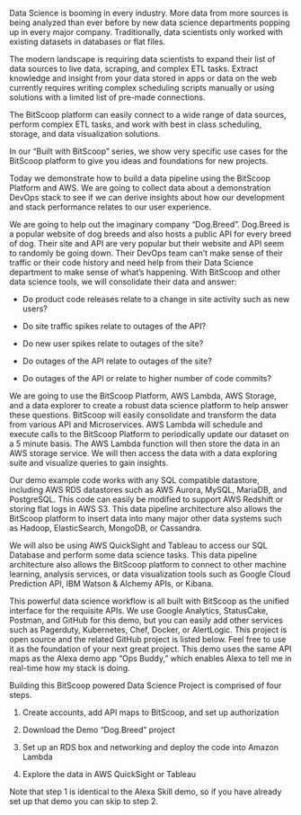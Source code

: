 Data Science is booming in every industry. More data from more sources is being analyzed than ever before by new data science departments popping up in every major company. Traditionally, data scientists only worked with existing datasets in databases or flat files.

The modern landscape is requiring data scientists to expand their list of data sources to live data, scraping, and complex ETL tasks. Extract knowledge and insight from your data stored in apps or data on the web currently requires writing complex scheduling scripts manually or using solutions with a limited list of pre-made connections.

The BitScoop platform can easily connect to a wide range of data sources, perform complex ETL tasks, and work with best in class scheduling, storage, and data visualization solutions.

In our “Built with BitScoop” series, we show very specific use cases for the BitScoop platform to give you ideas and foundations for new projects.

Today we demonstrate how to build a data pipeline using the BitScoop Platform and AWS. We are going to collect data about a demonstration DevOps stack to see if we can derive insights about how our development and stack performance relates to our user experience.

We are going to help out the imaginary company “Dog.Breed”. Dog.Breed is a popular website of dog breeds and also hosts a public API for every breed of dog. Their site and API are very popular but their website and API seem to randomly be going down. Their DevOps team can’t make sense of their traffic or their code history and need help from their Data Science department to make sense of what’s happening. With BitScoop and other data science tools, we will consolidate their data and answer:

- Do product code releases relate to a change in site activity such as new users?

- Do site traffic spikes relate to outages of the API?

- Do new user spikes relate to outages of the site?

- Do outages of the API relate to outages of the site?

- Do outages of the API or relate to higher number of code commits?

We are going to use the BitScoop Platform, AWS Lambda, AWS Storage, and a data explorer to create a robust data science platform to help answer these questions. BitScoop will easily consolidate and transform the data from various API and Microservices. AWS Lambda will schedule and execute calls to the BitScoop Platform to periodically update our dataset on a 5 minute basis. The AWS Lambda function will then store the data in an AWS storage service. We will then access the data with a data exploring suite and visualize queries to gain insights.

Our demo example code works with any SQL compatible datastore, including AWS RDS datastores such as AWS Aurora, MySQL, MariaDB, and PostgreSQL. This code can easily be modified to support AWS Redshift or storing flat logs in AWS S3. This data pipeline architecture also allows the BitScoop platform to insert data into many major other data systems such as Hadoop, ElasticSearch, MongoDB, or Cassandra.

We will also be using AWS QuickSight and Tableau to access our SQL Database and perform some data science tasks. This data pipeline architecture also allows the BitScoop platform to connect to other machine learning, analysis services, or data visualization tools such as Google Cloud Prediction API, IBM Watson & Alchemy APIs, or Kibana.

This powerful data science workflow is all built with BitScoop as the unified interface for the requisite APIs. We use Google Analytics, StatusCake, Postman, and GitHub for this demo, but you can easily add other services such as Pagerduty, Kubernetes, Chef, Docker, or AlertLogic. This project is open source and the related GitHub project is listed below. Feel free to use it as the foundation of your next great project. This demo uses the same API maps as the Alexa demo app “Ops Buddy,” which enables Alexa to tell me in real-time how my stack is doing.

Building this BitScoop powered Data Science Project is comprised of four steps.

1. Create accounts, add API maps to BitScoop, and set up authorization

2. Download the Demo “Dog.Breed” project

3. Set up an RDS box and networking and deploy the code into Amazon Lambda

4. Explore the data in AWS QuickSight or Tableau

Note that step 1 is identical to the Alexa Skill demo, so if you have already set up that demo you can skip to step 2.
